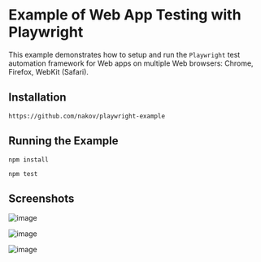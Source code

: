 # Example of Web App Testing with Playwright

This example demonstrates how to setup and run the `Playwright` test automation framework for Web apps on multiple Web browsers: Chrome, Firefox, WebKit (Safari).

## Installation

```
https://github.com/nakov/playwright-example
```

## Running the Example

```
npm install
```

```
npm test
```

## Screenshots

![image](https://user-images.githubusercontent.com/1689586/110787177-b686bc80-8275-11eb-9fde-85c308cbf39f.png)

![image](https://user-images.githubusercontent.com/1689586/110787240-cacab980-8275-11eb-9cae-68bf6eb1731c.png)

![image](https://user-images.githubusercontent.com/1689586/110787303-d9b16c00-8275-11eb-82c1-ce351494d12a.png)
